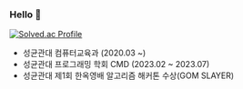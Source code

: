 ### Hello  👋

<!--
**HelloSJ00/HelloSJ00** is a ✨ _special_ ✨ repository because its `README.md` (this file) appears on your GitHub profile.

Here are some ideas to get you started:

- 🔭 I’m currently working on ...
- 🌱 I’m currently learning ...
- 👯 I’m looking to collaborate on ...
- 🤔 I’m looking for help with ...
- 💬 Ask me about ...
- 📫 How to reach me: ...
- 😄 Pronouns: ...
- ⚡ Fun fact: ...
-->

[![Solved.ac Profile](http://mazassumnida.wtf/api/generate_badge?boj=skku03062)](https://solved.ac/skku03062)

- 성균관대 컴퓨터교육과 (2020.03 ~)
- 성균관대 프로그래밍 학회 CMD (2023.02 ~ 2023.07)
- 성균관대 제1회 한옥영배 알고리즘 해커톤 수상(GOM SLAYER) 
